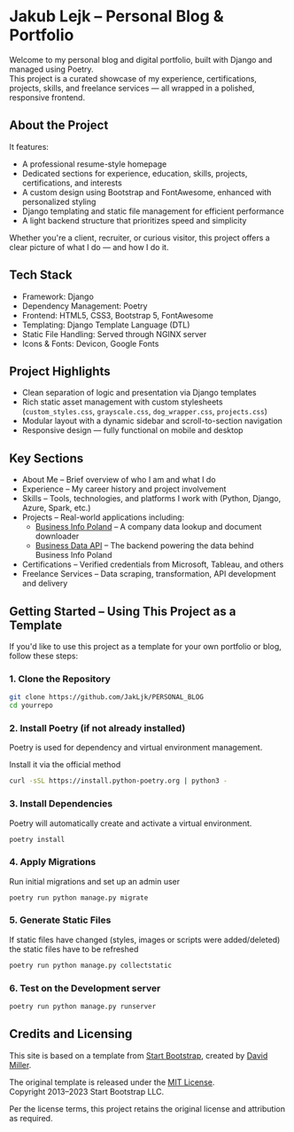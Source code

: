 # Jakub Lejk – Personal Blog & Portfolio

Welcome to my personal blog and digital portfolio, built with Django and managed using Poetry.  
This project is a curated showcase of my experience, certifications, projects, skills, and freelance services — all wrapped in a polished, responsive frontend.

## About the Project

It features:
- A professional resume-style homepage
- Dedicated sections for experience, education, skills, projects, certifications, and interests
- A custom design using Bootstrap and FontAwesome, enhanced with personalized styling
- Django templating and static file management for efficient performance
- A light backend structure that prioritizes speed and simplicity

Whether you're a client, recruiter, or curious visitor, this project offers a clear picture of what I do — and how I do it.

## Tech Stack

- Framework: Django
- Dependency Management: Poetry
- Frontend: HTML5, CSS3, Bootstrap 5, FontAwesome
- Templating: Django Template Language (DTL)
- Static File Handling: Served through NGINX server
- Icons & Fonts: Devicon, Google Fonts

## Project Highlights

- Clean separation of logic and presentation via Django templates
- Rich static asset management with custom stylesheets (`custom_styles.css`, `grayscale.css`, `dog_wrapper.css`, `projects.css`)
- Modular layout with a dynamic sidebar and scroll-to-section navigation
- Responsive design — fully functional on mobile and desktop

## Key Sections

- About Me – Brief overview of who I am and what I do
- Experience – My career history and project involvement
- Skills – Tools, technologies, and platforms I work with (Python, Django, Azure, Spark, etc.)
- Projects – Real-world applications including:
  - [Business Info Poland](https://firmy.lejk.net) – A company data lookup and document downloader
  - [Business Data API](https://github.com/JakLjk/BUSINESS-DATA-API) – The backend powering the data behind Business Info Poland
- Certifications – Verified credentials from Microsoft, Tableau, and others
- Freelance Services – Data scraping, transformation, API development and delivery

## Getting Started – Using This Project as a Template

If you'd like to use this project as a template for your own portfolio or blog, follow these steps:

### 1. Clone the Repository

```bash
git clone https://github.com/JakLjk/PERSONAL_BLOG
cd yourrepo
```

### 2. Install Poetry (if not already installed)
Poetry is used for dependency and virtual environment management.

Install it via the official method
```bash
curl -sSL https://install.python-poetry.org | python3 -
```

### 3. Install Dependencies
Poetry will automatically create and activate a virtual environment.
```bash
poetry install
```

### 4. Apply Migrations 
Run initial migrations and set up an admin user
```bash
poetry run python manage.py migrate
```

### 5. Generate Static Files
If static files have changed (styles, images or scripts were added/deleted) the static files have to be refreshed
```bash
poetry run python manage.py collectstatic
```

### 6. Test on the Development server
```bash
poetry run python manage.py runserver
```

## Credits and Licensing

This site is based on a template from [Start Bootstrap](https://startbootstrap.com), created by [David Miller](https://davidmiller.io).

The original template is released under the [MIT License](https://opensource.org/licenses/MIT).  
Copyright 2013–2023 Start Bootstrap LLC.

Per the license terms, this project retains the original license and attribution as required.
